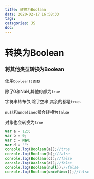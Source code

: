 ```yaml
---
title: 转换为Boolean
date: 2020-02-17 16:58:33
tags:
categories: JS
doc:
---
```


# 转换为Boolean

### 将其他类型转换为Boolean

使用`Boolean()函数`

除了0和NaN,其他的都为`true`

字符串转布尔,除了空串,其余的都是`true.`

`null`和`undefined`都会转换为`false`

对象也会转换为`true`

```js
var a = 123;
var b = 0;
var c = NaN;
var d = "";
console.log(Boolean(a));//true
console.log(Boolean(b);//false
console.log(Boolean(c));//false
console.log(Boolean(d));//false
console.log(Boolean(null));//false
console.log(Boolean(undefined));//false

```

<br />

<br />

<br />

<br />

<br />